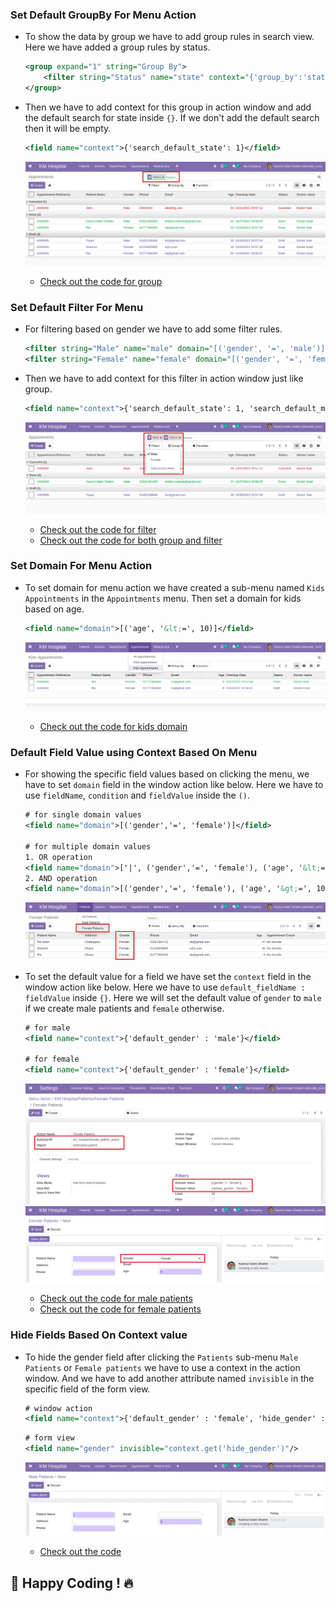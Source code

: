 ### Set Default GroupBy For Menu Action

- To show the data by group we have to add group rules in search view. Here we have added a group rules by status.

  ```xml
  <group expand="1" string="Group By">
      <filter string="Status" name="state" context="{'group_by':'status'}"/>
  </group>
  ```

- Then we have to add context for this group in action window and add the default search for state inside `{}`. If we don't add the default search then it will be empty.

  ```xml
  <field name="context">{'search_default_state': 1}</field>
  ```

  ![groupFilter1](../images/groupFilter1.png)

  - [Check out the code for group](https://github.com/KamrulSh/km_hospital/blob/b17e37367e679328cded7f15257f9eee753e8b5d/views/appointment_view.xml#L108-L110)

### Set Default Filter For Menu

- For filtering based on gender we have to add some filter rules.

  ```xml
  <filter string="Male" name="male" domain="[('gender', '=', 'male')]"/>
  <filter string="Female" name="female" domain="[('gender', '=', 'female')]"/>
  ```

- Then we have to add context for this filter in action window just like group.

  ```xml
  <field name="context">{'search_default_state': 1, 'search_default_male': 1}</field>
  ```

  ![groupFilter2](../images/groupFilter2.png)

  - [Check out the code for filter](https://github.com/KamrulSh/km_hospital/blob/b17e37367e679328cded7f15257f9eee753e8b5d/views/appointment_view.xml#L106-L107)
  - [Check out the code for both group and filter](https://github.com/KamrulSh/km_hospital/commit/2e4d64d3e9c1e7a46ace646eb806b9a36106cc0f)

### Set Domain For Menu Action

- To set domain for menu action we have created a sub-menu named `Kids Appointments` in the `Appointments` menu. Then set a domain for kids based on age.

  ```xml
  <field name="domain">[('age', '&lt;=', 10)]</field>
  ```

  ![groupFilter3](../images/groupFilter3.png)

  - [Check out the code for kids domain](https://github.com/KamrulSh/km_hospital/commit/b17e37367e679328cded7f15257f9eee753e8b5d)

### Default Field Value using Context Based On Menu

- For showing the specific field values based on clicking the menu, we have to set `domain` field in the window action like below. Here we have to use `fieldName`, `condition` and `fieldValue` inside the `()`.

  ```xml
  # for single domain values
  <field name="domain">[('gender','=', 'female')]</field>

  # for multiple domain values
  1. OR operation
  <field name="domain">['|', ('gender','=', 'female'), ('age', '&lt;=', 10)]</field>
  2. AND operation
  <field name="domain">[('gender','=', 'female'), ('age', '&gt;=', 10)]</field>
  ```

  ![menus8](../images/menus8.png)

- To set the default value for a field we have set the `context` field in the window action like below. Here we have to use `default_fieldName : fieldValue` inside `{}`. Here we will set the default value of `gender` to `male` if we create male patients and `female` otherwise.

  ```xml
  # for male
  <field name="context">{'default_gender' : 'male'}</field>

  # for female
  <field name="context">{'default_gender' : 'female'}</field>
  ```

  ![menus7](../images/menus7.png)
  ![menus9](../images/menus9.png)

  - [Check out the code for male patients](https://github.com/KamrulSh/km_hospital/blob/e176c9741b0181b93bdf626216c0fdcdc11ea09a/views/patient_view.xml#L124-L125)
  - [Check out the code for female patients](https://github.com/KamrulSh/km_hospital/blob/e176c9741b0181b93bdf626216c0fdcdc11ea09a/views/patient_view.xml#L138-L139)

### Hide Fields Based On Context value

- To hide the gender field after clicking the `Patients` sub-menu `Male Patients` or `Female patients` we have to use a context in the action window. And we have to add another attribute named `invisible` in the specific field of the form view.

  ```xml
  # window action
  <field name="context">{'default_gender' : 'female', 'hide_gender' : 1}</field>
  ```

  ```xml
  # form view
  <field name="gender" invisible="context.get('hide_gender')"/>
  ```

  ![menus10](../images/menus10.png)

  - [Check out the code](https://github.com/KamrulSh/km_hospital/commit/bf61e8026eec3bdc740a98ee701c223385ee42c2)

## 🚀 Happy Coding ! 🔥
